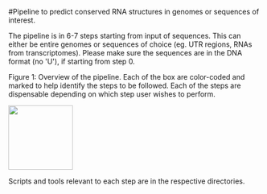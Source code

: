 #Pipeline to predict conserved RNA structures in genomes or sequences of interest.

The pipeline is in 6-7 steps starting from input of sequences. This can either be entire genomes or sequences of choice (eg. UTR regions, RNAs from transcriptomes). Please make sure the sequences are in the DNA format (no 'U'), if starting from step 0. 

Figure 1: Overview of the pipeline. Each of the box are color-coded and marked to help identify the steps to be followed. Each of the steps are dispensable depending on which step user wishes to perform. 

<img src="RNAconservation_project/conservedStructurePredictionPipeline/pipeline.png" width="128"/>


Scripts and tools relevant to each step are in the respective directories.